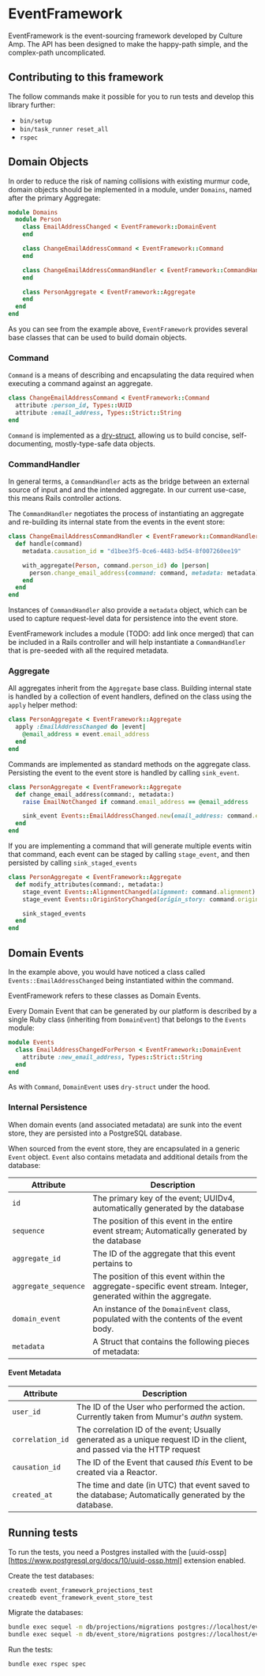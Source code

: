 # EventFramework

EventFramework is the event-sourcing framework developed by Culture Amp. The
API has been designed to make the happy-path simple, and the complex-path
uncomplicated.

## Contributing to this framework
The follow commands make it possible for you to run tests and develop this library further:
- `bin/setup`
- `bin/task_runner reset_all`
- `rspec`

## Domain Objects

In order to reduce the risk of naming collisions with existing murmur code, domain
objects should be implemented in a module, under `Domains`, named after the
primary Aggregate:

```ruby
module Domains
  module Person
    class EmailAddressChanged < EventFramework::DomainEvent
    end

    class ChangeEmailAddressCommand < EventFramework::Command
    end

    class ChangeEmailAddressCommandHandler < EventFramework::CommandHandler
    end

    class PersonAggregate < EventFramework::Aggregate
    end
  end
end
```

As you can see from the example above, `EventFramework` provides several base
classes that can be used to build domain objects.

### Command

`Command` is a means of describing and encapsulating the data required when
executing a command against an aggregate.

```ruby
class ChangeEmailAddressCommand < EventFramework::Command
  attribute :person_id, Types::UUID
  attribute :email_address, Types::Strict::String
end
```

`Command` is implemented as a [dry-struct](http://dry-rb.org/gems/dry-struct/),
allowing us to build concise, self-documenting, mostly-type-safe data objects.

### CommandHandler

In general terms, a `CommandHandler` acts as the bridge between an external source
of input and  and the intended aggregate. In our current use-case, this means
Rails controller actions.

The `CommandHandler` negotiates the process of instantiating an aggregate and
re-building its internal state from the events in the event store:

```ruby
class ChangeEmailAddressCommandHandler < EventFramework::CommandHandler
  def handle(command)
    metadata.causation_id = "d1bee3f5-0ce6-4483-bd54-8f007260ee19"

    with_aggregate(Person, command.person_id) do |person|
      person.change_email_address(command: command, metadata: metadata)
    end
  end
end
```

Instances of `CommandHandler` also provide a `metadata` object, which can be
used to capture request-level data for persistence into the event store.

EventFramework includes a module (TODO: add link once merged) that can be
included in a Rails controller and will help instantiate a `CommandHandler` that
is pre-seeded with all the required metadata.

### Aggregate

All aggregates inherit from the `Aggregate` base class. Building internal state
is handled by a collection of event handlers, defined on the class using the
`apply` helper method:

```ruby
class PersonAggregate < EventFramework::Aggregate
  apply :EmailAddressChanged do |event|
    @email_address = event.email_address
  end
end
```

Commands are implemented as standard methods on the aggregate class. Persisting
the event to the event store is handled by calling `sink_event`.

```ruby
class PersonAggregate < EventFramework::Aggregate
  def change_email_address(command:, metadata:)
    raise EmailNotChanged if command.email_address == @email_address

    sink_event Events::EmailAddressChanged.new(email_address: command.email_address), metadata
  end
end
```

If you are implementing a command that will generate multiple events witin that
command, each event can be staged by calling `stage_event`, and then persisted
by calling `sink_staged_events`

```ruby
class PersonAggregate < EventFramework::Aggregate
  def modify_attributes(command:, metadata:)
    stage_event Events::AlignmentChanged(alignment: command.alignment) if @alignment != command.alignment
    stage_event Events::OriginStoryChanged(origin_story: command.origin_story) if @origin_story != command.origin_story

    sink_staged_events
  end
end
```

## Domain Events

In the example above, you would have noticed a class called
`Events::EmailAddressChanged` being instantiated within the command.

EventFramework refers to these classes as Domain Events.

Every Domain Event that can be generated by our platform is described by a single
Ruby class (inheriting from `DomainEvent`) that belongs to the `Events` module:

```ruby
module Events
  class EmailAddressChangedForPerson < EventFramework::DomainEvent
    attribute :new_email_address, Types::Strict::String
  end
end
```

As with `Command`, `DomainEvent` uses `dry-struct` under the hood.

### Internal Persistence

When domain events (and associated metadata) are sunk into the event store, they
are persisted into a PostgreSQL database.

When sourced from the event store, they are encapsulated in a generic `Event`
object. `Event` also contains metadata and additional details from the database:

Attribute            | Description
---------------------|----------------------------------------------------------
`id`                 | The primary key of the event; UUIDv4, automatically generated by the database
`sequence`           | The position of this event in the entire event stream; Automatically generated by the database
`aggregate_id`       | The ID of the aggregate that this event pertains to
`aggregate_sequence` | The position of this event within the aggregate-specific event stream. Integer, generated within the aggregate.
`domain_event`       | An instance of the `DomainEvent` class, populated with the contents of the event body.
`metadata`           | A Struct that contains the following pieces of metadata:

#### Event Metadata

Attribute            | Description
---------------------|----------------------------------------------------------
`user_id`            | The ID of the User who performed the action. Currently taken from Mumur's _authn_ system.
`correlation_id`     | The correlation ID of the event; Usually generated as a unique request ID in the client, and passed via the HTTP request
`causation_id`       | The ID of the Event that caused _this_ Event to be created via a Reactor.
`created_at`         | The time and date (in UTC) that event saved to the database; Automatically generated by the database.

## Running tests

To run the tests, you need a Postgres installed with the
[uuid-ossp][https://www.postgresql.org/docs/10/uuid-ossp.html] extension
enabled.

Create the test databases:

```sh
createdb event_framework_projections_test
createdb event_framework_event_store_test
```

Migrate the databases:

```sh
bundle exec sequel -m db/projections/migrations postgres://localhost/event_framework_projections_test
bundle exec sequel -m db/event_store/migrations postgres://localhost/event_framework_event_store_test
```

Run the tests:

```sh
bundle exec rspec spec
```

